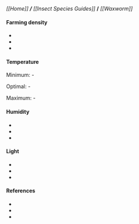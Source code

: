 _[[Home]] **/** [[Insect Species Guides]]_ **/** _[[Waxworm]]_

#### Farming density

-
-
-

#### Temperature

Minimum: -

Optimal: -

Maximum: -

#### Humidity

-
-
-

#### Light

-
-
-





#### References


-
-
-
